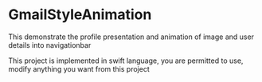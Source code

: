 # GmailStyleAnimation
This demonstrate the profile presentation and animation of image and user details into navigationbar

This project is implemented in swift language, you are permitted to use, modify anything you want from this project
